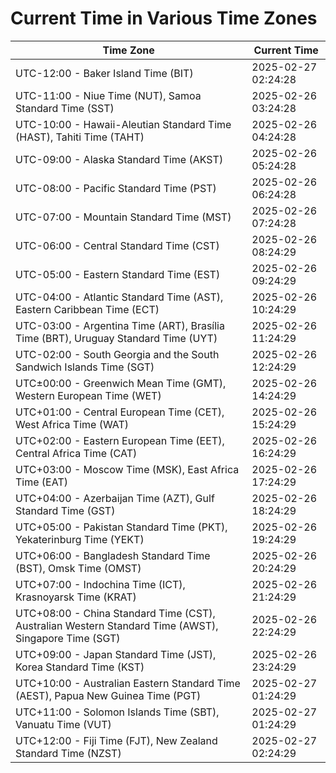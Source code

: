 # Current Time in Various Time Zones

| Time Zone | Current Time |
|-----------|--------------|
| UTC-12:00 - Baker Island Time (BIT) | 2025-02-27 02:24:28 |
| UTC-11:00 - Niue Time (NUT), Samoa Standard Time (SST) | 2025-02-26 03:24:28 |
| UTC-10:00 - Hawaii-Aleutian Standard Time (HAST), Tahiti Time (TAHT) | 2025-02-26 04:24:28 |
| UTC-09:00 - Alaska Standard Time (AKST) | 2025-02-26 05:24:28 |
| UTC-08:00 - Pacific Standard Time (PST) | 2025-02-26 06:24:28 |
| UTC-07:00 - Mountain Standard Time (MST) | 2025-02-26 07:24:28 |
| UTC-06:00 - Central Standard Time (CST) | 2025-02-26 08:24:29 |
| UTC-05:00 - Eastern Standard Time (EST) | 2025-02-26 09:24:29 |
| UTC-04:00 - Atlantic Standard Time (AST), Eastern Caribbean Time (ECT) | 2025-02-26 10:24:29 |
| UTC-03:00 - Argentina Time (ART), Brasília Time (BRT), Uruguay Standard Time (UYT) | 2025-02-26 11:24:29 |
| UTC-02:00 - South Georgia and the South Sandwich Islands Time (SGT) | 2025-02-26 12:24:29 |
| UTC±00:00 - Greenwich Mean Time (GMT), Western European Time (WET) | 2025-02-26 14:24:29 |
| UTC+01:00 - Central European Time (CET), West Africa Time (WAT) | 2025-02-26 15:24:29 |
| UTC+02:00 - Eastern European Time (EET), Central Africa Time (CAT) | 2025-02-26 16:24:29 |
| UTC+03:00 - Moscow Time (MSK), East Africa Time (EAT) | 2025-02-26 17:24:29 |
| UTC+04:00 - Azerbaijan Time (AZT), Gulf Standard Time (GST) | 2025-02-26 18:24:29 |
| UTC+05:00 - Pakistan Standard Time (PKT), Yekaterinburg Time (YEKT) | 2025-02-26 19:24:29 |
| UTC+06:00 - Bangladesh Standard Time (BST), Omsk Time (OMST) | 2025-02-26 20:24:29 |
| UTC+07:00 - Indochina Time (ICT), Krasnoyarsk Time (KRAT) | 2025-02-26 21:24:29 |
| UTC+08:00 - China Standard Time (CST), Australian Western Standard Time (AWST), Singapore Time (SGT) | 2025-02-26 22:24:29 |
| UTC+09:00 - Japan Standard Time (JST), Korea Standard Time (KST) | 2025-02-26 23:24:29 |
| UTC+10:00 - Australian Eastern Standard Time (AEST), Papua New Guinea Time (PGT) | 2025-02-27 01:24:29 |
| UTC+11:00 - Solomon Islands Time (SBT), Vanuatu Time (VUT) | 2025-02-27 01:24:29 |
| UTC+12:00 - Fiji Time (FJT), New Zealand Standard Time (NZST) | 2025-02-27 02:24:29 |
